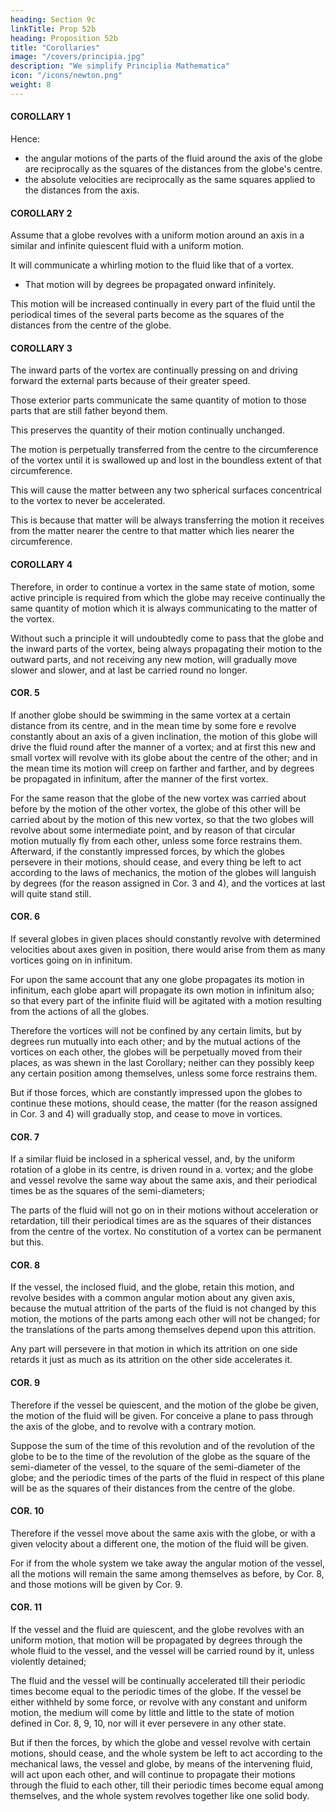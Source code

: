 ```yaml
---
heading: Section 9c
linkTitle: Prop 52b
heading: Proposition 52b
title: "Corollaries"
image: "/covers/principia.jpg"
description: "We simplify Principlia Mathematica"
icon: "/icons/newton.png"
weight: 8
---
```




#### COROLLARY 1

Hence:
- the angular motions of the parts of the fluid around the axis of the globe are reciprocally as the squares of the distances from the globe's centre.
- the absolute velocities are reciprocally as the same squares applied to the distances from the axis.


#### COROLLARY 2

Assume that a globe revolves with a uniform motion around an axis in a similar and infinite quiescent fluid with a uniform motion.

It will communicate a whirling motion to the fluid like that of a vortex.
- That motion will by degrees be propagated onward infinitely.

This motion will be increased continually in every part of the fluid until the periodical times of the several parts become as the squares of the distances from the centre of the globe.


#### COROLLARY 3

The inward parts of the vortex are continually pressing on and driving forward the external parts because of their greater speed. 

 <!-- and by that action are perpetually communicating motion to them, and at the same time  -->

Those exterior parts communicate the same quantity of motion to those parts that are still father beyond them.

This preserves the quantity of their motion continually unchanged.

The motion is perpetually transferred from the centre to the circumference of the vortex until it is swallowed up and lost in the boundless extent of that circumference.

This will cause the matter between any two spherical surfaces concentrical to the vortex to never be accelerated.

This is because that matter will be always transferring the motion it receives from the matter nearer the centre to that matter which lies nearer the circumference.


#### COROLLARY 4

Therefore, in order to continue a vortex in the same state of motion, some active principle is required from which the globe may receive continually the same quantity of motion which it is always communicating to the matter of the vortex. 

Without such a principle it will undoubtedly come to pass that the globe and the inward parts of the vortex, being always propagating their motion to the outward parts, and not receiving any new motion, will gradually move slower and slower, and at last be carried round no longer.


#### COR. 5

If another globe should be swimming in the same vortex at a certain distance from its centre, and in the mean time by some fore e revolve constantly about an axis of a given inclination, the motion of this globe will drive the fluid round after the manner of a vortex; and at first this new and small vortex will revolve with its globe about the centre of the other; and in the mean time its motion will creep on farther and farther, and by degrees be propagated in infinitum, after the manner of the first vortex. 

For the same reason that the globe of the new vortex was carried about before by the motion of the other vortex, the globe of this other will be carried about by the motion of this new vortex, so that the two globes will revolve about some intermediate point, and by reason of that circular motion mutually fly from each other, unless some force restrains them. Afterward, if the constantly impressed forces, by which the globes persevere in their motions, should cease, and every thing be left to act according to the laws of mechanics, the motion of the globes will languish by degrees (for the reason assigned in Cor. 3 and 4), and the vortices at last will quite stand still.


#### COR. 6

If several globes in given places should constantly revolve with determined velocities about axes given in position, there would arise from them as many vortices going on in infinitum. 

For upon the same account that any one globe propagates its motion in infinitum, each globe apart will propagate its own motion in infinitum also; so that every part of the infinite fluid will be agitated with a motion resulting from the actions of all the globes. 

Therefore the vortices will not be confined by any certain limits, but by degrees run mutually into each other; and by the mutual actions of the vortices on each other, the globes will be perpetually moved from their places, as was shewn in the last Corollary; neither can they possibly keep any certain position among themselves, unless some force restrains them. 

But if those forces, which are constantly impressed upon the globes to continue these motions, should cease, the matter (for the reason assigned in Cor. 3 and 4) will gradually stop, and cease to move in vortices.


#### COR. 7

If a similar fluid be inclosed in a spherical vessel, and, by the uniform rotation of a globe in its centre, is driven round in a. vortex; and the globe and vessel revolve the same way about the same axis, and their periodical times be as the squares of the semi-diameters; 

The parts of the fluid will not go on in their motions without acceleration or retardation, till their periodical times are as the squares of their distances from the centre of the vortex. No constitution of a vortex can be permanent but this.


#### COR. 8

If the vessel, the inclosed fluid, and the globe, retain this motion, and revolve besides with a common angular motion about any given axis, because the mutual attrition of the parts of the fluid is not changed by this motion, the motions of the parts among each other will not be changed; for the translations of the parts among themselves depend upon this attrition. 

Any part will persevere in that motion in which its attrition on one side retards it just as much as its attrition on the other side accelerates it.


#### COR. 9

Therefore if the vessel be quiescent, and the motion of the globe be given, the motion of the fluid will be given. For conceive a plane to pass through the axis of the globe, and to revolve with a contrary motion.

Suppose the sum of the time of this revolution and of the revolution of the globe to be to the time of the revolution of the globe as the square of the semi-diameter of the vessel, to the square of the semi-diameter of the globe; and the periodic times of the parts of the fluid in respect of this plane will be as the squares of their distances from the centre of the globe. 


#### COR. 10

Therefore if the vessel move about the same axis with the globe, or with a given velocity about a different one, the motion of the fluid will be given. 

For if from the whole system we take away the angular motion of the vessel, all the motions will remain the same among themselves as before, by Cor. 8, and those motions will be given by Cor. 9.


#### COR. 11

If the vessel and the fluid are quiescent, and the globe revolves with an uniform motion, that motion will be propagated by degrees through the whole fluid to the vessel, and the vessel will be carried round by it, unless violently detained; 

The fluid and the vessel will be continually accelerated till their periodic times become equal to the periodic times of the globe. If the vessel be either withheld by some force, or revolve with any constant and uniform motion, the medium will come by little and little to the state of motion defined in Cor. 8, 9, 10, nor will it ever persevere in any other state. 

But if then the forces, by which the globe and vessel revolve with certain motions, should cease, and the whole system be left to act according to the mechanical laws, the vessel and globe, by means of the intervening fluid, will act upon each other, and will continue to propagate their motions through the fluid to each other, till their periodic times become equal among themselves, and the whole system revolves together like one solid body.
